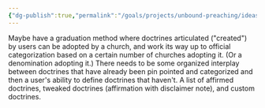 ```yaml
---
{"dg-publish":true,"permalink":"/goals/projects/unbound-preaching/ideas/graduation-method-for-adopting-user-created-doctrines-into-church-practice/","tags":["website"],"created":"Sep 12, 2019, 9:09 AM","updated":"Sep 12, 2019, 9:09 AM"}
---
```



Maybe have a graduation method where doctrines articulated ("created") by users can be adopted by a church, and work its way up to official categorization based on a certain number of churches adopting it. (Or a denomination adopting it.) There needs to be some organized interplay between doctrines that have already been pin pointed and categorized and then a user's ability to define doctrines that haven't. A list of affirmed doctrines, tweaked doctrines (affirmation with disclaimer note), and custom doctrines.


